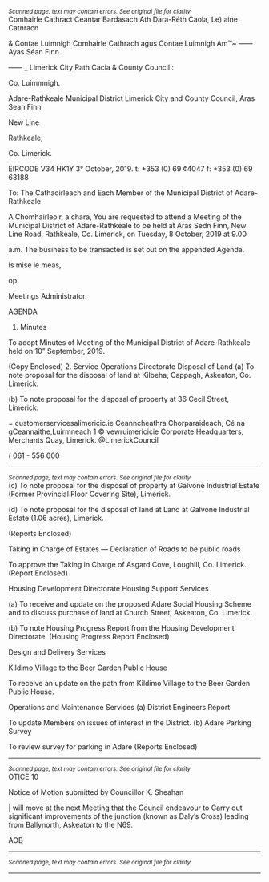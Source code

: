 *<small>Scanned page, text may contain errors. See original file for clarity</small>*  
Comhairle Cathract Ceantar Bardasach Ath Dara-Réth Caola,
Le) aine Catnracn

& Contae Luimnigh Comhairle Cathrach agus Contae Luimnigh
Am™~ —— Ayas Séan Finn.

—— _ Limerick City Rath Cacia
& County Council :

Co. Luimmnigh.

Adare-Rathkeale Municipal District
Limerick City and County Council,
Aras Sean Finn

New Line

Rathkeale,

Co. Limerick.

EIRCODE V34 HK1Y
3° October, 2019.
t: +353 (0) 69 ¢4047
f: +353 (0) 69 63188

To: The Cathaoirleach and Each Member of the Municipal District of Adare-
Rathkeale

A Chomhairleoir, a chara,
You are requested to attend a Meeting of the Municipal District of Adare-Rathkeale to be held at
Aras Sedn Finn, New Line Road, Rathkeale, Co. Limerick, on Tuesday, 8 October, 2019 at 9.00

a.m. The business to be transacted is set out on the appended Agenda.

Is mise le meas,

op

Meetings Administrator.

AGENDA

1. Minutes

To adopt Minutes of Meeting of the Municipal District of Adare-Rathkeale held on 10”
September, 2019.

(Copy Enclosed)
2. Service Operations Directorate
Disposal of Land
(a) To note proposal for the disposal of land at Kilbeha, Cappagh, Askeaton, Co. Limerick.

(b) To note proposal for the disposal of property at 36 Cecil Street, Limerick.

= customerservicesalimericic.ie
Ceanncheathra Chorparaideach, Cé na gCeannaithe,Luirmneach 1 © vewruimericicie
Corporate Headquarters, Merchants Quay, Limerick. @LimerickCouncil

( 061 - 556 000

---
*<small>Scanned page, text may contain errors. See original file for clarity</small>*  
(c) To note proposal for the disposal of property at Galvone Industrial Estate (Former
Provincial Floor Covering Site), Limerick.

(d) To note proposal for the disposal of land at Land at Galvone Industrial Estate (1.06
acres), Limerick.

(Reports Enclosed)

Taking in Charge of Estates — Declaration of Roads to be public roads

To approve the Taking in Charge of Asgard Cove, Loughill, Co. Limerick.
(Report Enclosed)

Housing Development Directorate
Housing Support Services

(a) To receive and update on the proposed Adare Social Housing Scheme and to discuss
purchase of land at Church Street, Askeaton, Co. Limerick.

(b) To note Housing Progress Report from the Housing Development Directorate.
(Housing Progress Report Enclosed)

Design and Delivery Services

Kildimo Village to the Beer Garden Public House

To receive an update on the path from Kildimo Village to the Beer Garden Public House.

Operations and Maintenance Services
(a) District Engineers Report

To update Members on issues of interest in the District.
(b) Adare Parking Survey

To review survey for parking in Adare
(Reports Enclosed)

---
*<small>Scanned page, text may contain errors. See original file for clarity</small>*  
OTICE 10

Notice of Motion submitted by Councillor K. Sheahan

| will move at the next Meeting that the Council endeavour to Carry out significant
improvements of the junction (known as Daly’s Cross) leading from Ballynorth, Askeaton
to the N69.

AOB

---
*<small>Scanned page, text may contain errors. See original file for clarity</small>*  

---
